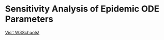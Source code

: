 <h1>Sensitivity Analysis of Epidemic ODE Parameters</h1>
<a href="https://www.mathworks.com/help/matlab/math/sensitivity-analysis-of-epidemic-ode-parameters.html" target="_blank">Visit W3Schools!</a>
